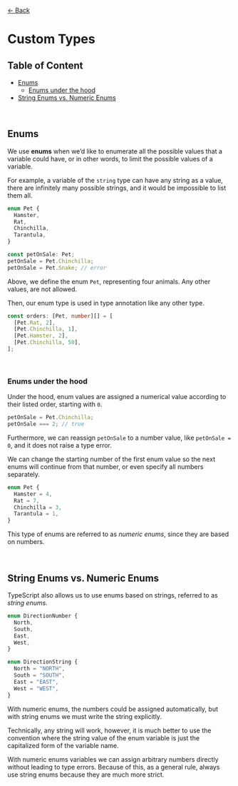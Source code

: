 [&larr; Back](./README.md)

# Custom Types

## Table of Content

- [Enums](#enums)
  - [Enums under the hood](#enums-under-the-hood)
- [String Enums vs. Numeric Enums](#string-enums-vs-numeric-enums)

<br>

## Enums

We use **enums** when we’d like to enumerate all the possible values that a variable could have, or in other words, to limit the possible values of a variable.

For example, a variable of the `string` type can have any string as a value, there are infinitely many possible strings, and it would be impossible to list them all.

```ts
enum Pet {
  Hamster,
  Rat,
  Chinchilla,
  Tarantula,
}

const petOnSale: Pet;
petOnSale = Pet.Chinchilla;
petOnSale = Pet.Snake; // error
```

Above, we define the enum `Pet`, representing four animals. Any other values, are not allowed.

Then, our enum type is used in type annotation like any other type.

```ts
const orders: [Pet, number][] = [
  [Pet.Rat, 2],
  [Pet.Chinchilla, 1],
  [Pet.Hamster, 2],
  [Pet.Chinchilla, 50],
];
```

<br>

### Enums under the hood

Under the hood, enum values are assigned a numerical value according to their listed order, starting with `0`.

```ts
petOnSale = Pet.Chinchilla;
petOnSale === 2; // true
```

Furthermore, we can reassign `petOnSale` to a number value, like `petOnSale = 0`, and it does not raise a type error.

We can change the starting number of the first enum value so the next enums will continue from that number, or even specify all numbers separately.

```ts
enum Pet {
  Hamster = 4,
  Rat = 7,
  Chinchilla = 3,
  Tarantula = 1,
}
```

This type of enums are referred to as _numeric enums_, since they are based on numbers.

<br>

## String Enums vs. Numeric Enums

TypeScript also allows us to use enums based on strings, referred to as _string enums_.

```ts
enum DirectionNumber {
  North,
  South,
  East,
  West,
}

enum DirectionString {
  North = "NORTH",
  South = "SOUTH",
  East = "EAST",
  West = "WEST",
}
```

With numeric enums, the numbers could be assigned automatically, but with string enums we must write the string explicitly.

Technically, any string will work, however, it is much better to use the convention where the string value of the enum variable is just the capitalized form of the variable name.

With numeric enums variables we can assign arbitrary numbers directly without leading to type errors. Because of this, as a general rule, always use string enums because they are much more strict.

<br>
